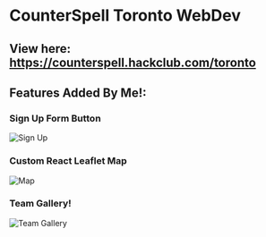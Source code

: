 # CounterSpell Toronto WebDev

## View here: https://counterspell.hackclub.com/toronto

## Features Added By Me!:

### Sign Up Form Button
![Sign Up](https://cloud-5v8pd4j4f-hack-club-bot.vercel.app/0image.png)

### Custom React Leaflet Map
![Map](https://cloud-93sdpwszm-hack-club-bot.vercel.app/0image.png)

### Team Gallery!
![Team Gallery](https://cloud-5ep9gf32v-hack-club-bot.vercel.app/1image.png)

